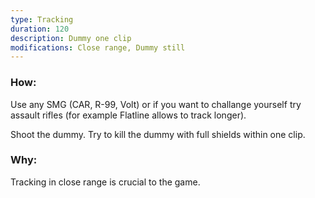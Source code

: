 ```yaml
---
type: Tracking
duration: 120
description: Dummy one clip
modifications: Close range, Dummy still
---
```


### How:

Use any SMG (CAR, R-99, Volt) or if you want to challange yourself try assault rifles (for example Flatline allows to track longer).

Shoot the dummy. Try to kill the dummy with full shields within one clip.

### Why:

Tracking in close range is crucial to the game.
